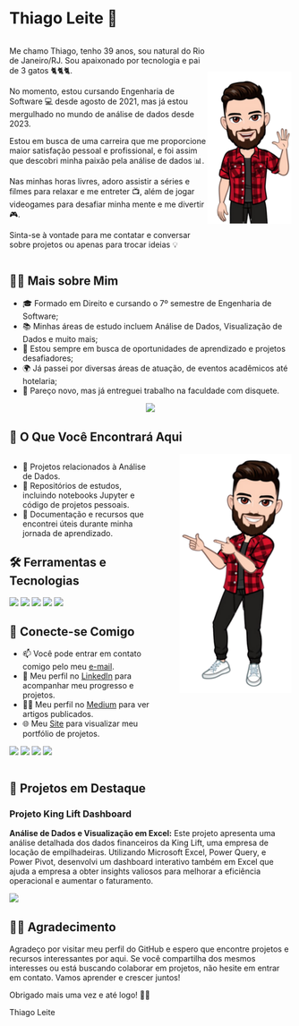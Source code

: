 # Thiago Leite 👋

<div style="display: flex; align-items: center; justify-content: space-between;">
<div align="left">

Me chamo Thiago, tenho 39 anos, sou natural do Rio de Janeiro/RJ. Sou apaixonado por tecnologia e pai de 3 gatos 🐈🐈🐈.

No momento, estou cursando Engenharia de Software 💻 desde agosto de 2021, mas já estou mergulhado no mundo de análise de dados desde 2023.

Estou em busca de uma carreira que me proporcione maior satisfação pessoal e profissional, e foi assim que descobri minha paixão pela análise de dados 📊.

Nas minhas horas livres, adoro assistir a séries e filmes para relaxar e me entreter 📺, além de jogar videogames para desafiar minha mente e me divertir 🎮.

Sinta-se à vontade para me contatar e conversar sobre projetos ou apenas para trocar ideias 💡

</div>
<img align="right" width="150px" src="avatar01.png">
</div>

## 🧑🏻 Mais sobre Mim

- 🎓 Formado em Direito e cursando o 7º semestre de Engenharia de Software;
- 📚 Minhas áreas de estudo incluem Análise de Dados, Visualização de Dados e muito mais;
- 💼 Estou sempre em busca de oportunidades de aprendizado e projetos desafiadores;
- 🌍 Já passei por diversas áreas de atuação, de eventos acadêmicos até hotelaria;
- 💾 Pareço novo, mas já entreguei trabalho na faculdade com disquete.

<p align="center">
<img src="https://media1.giphy.com/media/v1.Y2lkPTc5MGI3NjExbDBsaWl1azVvMThiM3hrcm9qNmk3cW12NTQwNzFzZWFvcXJ5MWl0NSZlcD12MV9pbnRlcm5hbF9naWZfYnlfaWQmY3Q9Zw/xl3oEIemmZOoCnuQks/giphy.webp" width="220px">
</p>

## 🔎 O Que Você Encontrará Aqui

<div style="display: flex; justify-content: space-between; align-items: flex-start;">
  <div style="flex: 1; max-width: 50%;">

- 📁 Projetos relacionados à Análise de Dados.
- 📝 Repositórios de estudos, incluindo notebooks Jupyter e código de projetos pessoais.
- 🧠 Documentação e recursos que encontrei úteis durante minha jornada de aprendizado.

## 🛠️ Ferramentas e Tecnologias

<p align="left">
  <img src="https://img.shields.io/badge/-POWER%20BI-F2C811?style=for-the-badge&amp;labelColor=212121&amp;logo=powerbi">
  <img src="https://img.shields.io/badge/-SQL-CC2927?style=for-the-badge&amp;labelColor=212121&amp;logo=microsoftsqlserver&logoColor=CC2927">
  <img src="https://img.shields.io/badge/-EXCEL-0F723B?style=for-the-badge&amp;labelColor=212121&amp;logo=microsoftexcel&logoColor=0F723B">
  <img src="https://img.shields.io/badge/-TABLEAU-E97627?style=for-the-badge&amp;labelColor=212121&amp;logo=tableau&logoColor=E97627">
  <img src="https://img.shields.io/badge/-PYTHON-3776AB?style=for-the-badge&amp;labelColor=212121&amp;logo=Python&logoColor=3776AB">
</p>

## 💬 Conecte-se Comigo

- 📫 Você pode entrar em contato comigo pelo meu [e-mail](mailto:thiago.leit@hotmail.com).
- 💼 Meu perfil no [LinkedIn](https://www.linkedin.com/in/tnleite/) para acompanhar meu progresso e projetos.
- ✍🏻 Meu perfil no [Medium](https://medium.com/@thiago.leit) para ver artigos publicados.
- 🌐 Meu [Site](https://thiagoleite.my.canva.site/) para visualizar meu portfólio de projetos.

<p align="left">
<a href = "mailto:thiago.leit@hotmail.com"><img src="https://img.shields.io/badge/Email-DF0000?style=for-the-badge&amp;labelColor=212121&amp;logo=maildotru&logoColor=DF0000" target="_blank"></a>
<a href = "https://www.linkedin.com/in/tnleite/"><img src="https://img.shields.io/badge/LINKEDIN-0A66C2?style=for-the-badge&amp;labelColor=212121&amp;logo=linkedin&logoColor=0A66C2" target="_blank"></a>
<a href = "https://wa.me/+5521964105121"><img src="https://img.shields.io/badge/WHATSAPP-25D366?style=for-the-badge&amp;labelColor=212121&amp;logo=whatsapp&logoColor=25D366" target="_blank"></a>
<a href = "https://medium.com/@thiago.leit"><img src="https://img.shields.io/badge/MEDIUM-000000?style=for-the-badge&amp;labelColor=FFFFFF&amp;logo=medium&logoColor=000000" target="_blank"></a>
</p>

</div>
<img width="200px" src="avatar03.png">
</div>


## 🚀 Projetos em Destaque

### Projeto King Lift Dashboard
**Análise de Dados e Visualização em Excel:** Este projeto apresenta uma análise detalhada dos dados financeiros da King Lift, uma empresa de locação de empilhadeiras. Utilizando Microsoft Excel, Power Query, e Power Pivot, desenvolvi um dashboard interativo também em Excel que ajuda a empresa a obter insights valiosos para melhorar a eficiência operacional e aumentar o faturamento.

<a href="https://github.com/tnleite/projeto_king_lift" target="_blank"><img src="https://img.shields.io/badge/-CLIQUE_AQUI_PARA_ACESSAR_ESSE_PROJETO-3776AB?style=for-the-badge&logo=github&logoColor=white" target="_blank"></a>

## 🤝🏻 Agradecimento

Agradeço por visitar meu perfil do GitHub e espero que encontre projetos e recursos interessantes por aqui. Se você compartilha dos mesmos interesses ou está buscando colaborar em projetos, não hesite em entrar em contato. Vamos aprender e crescer juntos!

Obrigado mais uma vez e até logo! 👋🏻

Thiago Leite
